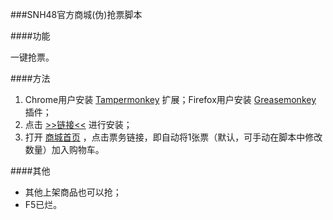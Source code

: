 ###SNH48官方商城(伪)抢票脚本

####功能

一键抢票。

####方法

1. Chrome用户安装 [Tampermonkey](https://chrome.google.com/webstore/detail/tampermonkey/dhdgffkkebhmkfjojejmpbldmpobfkfo?hl=zh-cn) 扩展；Firefox用户安装 [Greasemonkey](https://addons.mozilla.org/zh-cn/firefox/addon/greasemonkey) 插件；
2. 点击 [>>链接<<](https://github.com/saintwinkle/snh48-get-ticket/raw/master/snh48-get-ticket.user.js) 进行安装；
3. 打开 [商城首页](http://shop.snh48.com) ，点击票务链接，即自动将1张票（默认，可手动在脚本中修改数量）加入购物车。

####其他

- 其他上架商品也可以抢；
- F5已烂。
